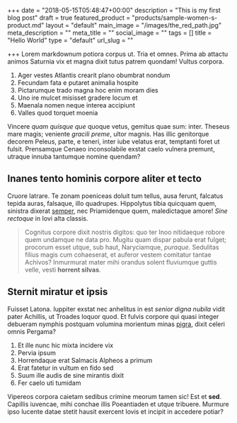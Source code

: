 +++
date = "2018-05-15T05:48:47+00:00"
description = "This is my first blog post"
draft = true
featured_product = "products/sample-women-s-product.md"
layout = "default"
main_image = "/images/the_red_path.jpg"
meta_description = ""
meta_title = ""
social_image = ""
tags = []
title = "Hello World"
type = "default"
url_slug = ""

+++
Lorem markdownum potiora corpus ut. Tria et omnes. Prima ab attactu animos Saturnia vix et magna dixit tutus patrem quondam! Vultus corpora.

1. Ager vestes Atlantis crearit plano obumbrat nondum
2. Fecundam fata e putaret animalia hospite
3. Pictarumque trado magna hoc enim moram dies
4. Uno ire mulcet misisset gradere locum et
5. Maenala nomen neque interea accipiunt
6. Valles quod torquet moenia

Vincere _quam quisque que_ quoque vetus, gemitus quae sum: inter. Theseus mare magis; veniente _gracili preme_, ultor magnis. Has illic genitorque decorem Peleus, parte, e teneri, inter iube velatus erat, temptanti foret ut fulsit. Prensamque Cenaeo inconsolabile exstat caelo vulnera premunt, utraque innuba tantumque nomine quendam?

## Inanes tento hominis corpore aliter et tecto

Cruore latrare. Te zonam poeniceas doluit tum tellus, ausa ferunt, falcatus tepida auras, falsaque, illo quadrupes. Hippolytus tibia quicquam quem, sinistra dixerat [semper](http://ossain.io/), nec Priamidenque quem, maledictaque amore! _Sine rectoque_ in Iovi alta classis.

> Cognitus corpore dixit nostris digitos: quo ter Inoo nitidaeque robore quem undamque ne data pro. Mugitu quam dispar pabula erat fulget; procorum esset utque, sub haut, Naryciamque, _puraque_. Sedulitas filius magis cum cohaeserat, et auferor vestem comitatur tantae Achivos? Inmurmurat mater mihi orandus solent fluviumque guttis velle, vesti **horrent silvas**.

## Sternit miratur et ipsis

Fuisset Latona. Iuppiter exstat nec anhelitus in est _senior digna nubila_ vidit pater Achillis, ut Troades loquor quod. Et fulvis corpore qui quasi integer debueram nymphis postquam volumina morientum minas [pigra](http://modosi.net/passamo.html), dixit celeri omnis Pergama?

1. Et ille nunc hic mixta incidere vix
2. Pervia ipsum
3. Horrendaque erat Salmacis Alpheos a primum
4. Erat fatetur in vultum en fido sed
5. Suum ille audis de sine mirantis dixit
6. Fer caelo uti tumidam

Vipereos corpora caietam sedibus crimine meorum tamen sic! Est et **sed**. Capillis iuvencae, mihi conchae illis Poeantiaden et utque tribuere. Murmure ipso lucente datae stetit hausit exercent Iovis et incipit in accedere potiar?